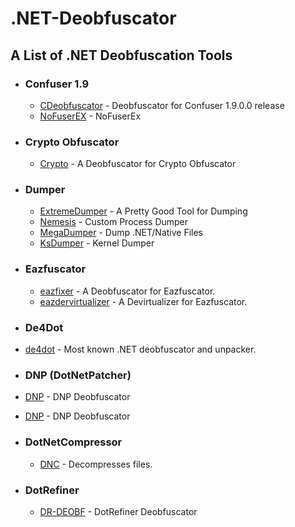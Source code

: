# .NET-Deobfuscator
## A List of .NET Deobfuscation Tools

- ### Confuser 1.9
  - [CDeobfuscator](https://github.com/maddnias/ConfuserDeobfuscator) - Deobfuscator for Confuser 1.9.0.0 release
  - [NoFuserEX](https://github.com/CodeShark-Dev/NoFuserEx) - NoFuserEx

- ### Crypto Obfuscator
  - [Crypto](https://github.com/Rhotav/Crypto-Deobfuscator) - A Deobfuscator for Crypto Obfuscator
  
 - ### Dumper
   - [ExtremeDumper](https://github.com/wwh1004/ExtremeDumper) - A Pretty Good Tool for Dumping
   - [Nemesis](https://github.com/not-matthias/Nemesis) - Custom Process Dumper
   - [MegaDumper](https://github.com/CodeCracker-Tools/MegaDumper) - Dump .NET/Native Files
   - [KsDumper](https://github.com/EquiFox/KsDumper) - Kernel Dumper

- ### Eazfuscator
  - [eazfixer](https://github.com/HoLLy-HaCKeR/EazFixer) - A Deobfuscator for Eazfuscator.
  - [eazdervirtualizer](https://github.com/saneki/eazdevirt) - A Devirtualizer for Eazfuscator.
  
 - ### De4Dot
  - [de4dot](https://github.com/0xd4d/de4dot) - Most known .NET deobfuscator and unpacker.
  
 - ### DNP (DotNetPatcher)
  - [DNP](https://github.com/n017/Dotwall-deobfuscator) - DNP Deobfuscator
  - [DNP](https://github.com/MindSystemm/DotWall-Deobfuscator) - DNP Deobfuscator
  
- ### DotNetCompressor
  - [DNC](https://github.com/ribthegreat99OrN0P/DotNetCompressorDecompressor) - Decompresses files.

- ### DotRefiner
  - [DR-DEOBF](https://github.com/DarkObb/DotRefiner-Deobfuscator) - DotRefiner Deobfuscator
